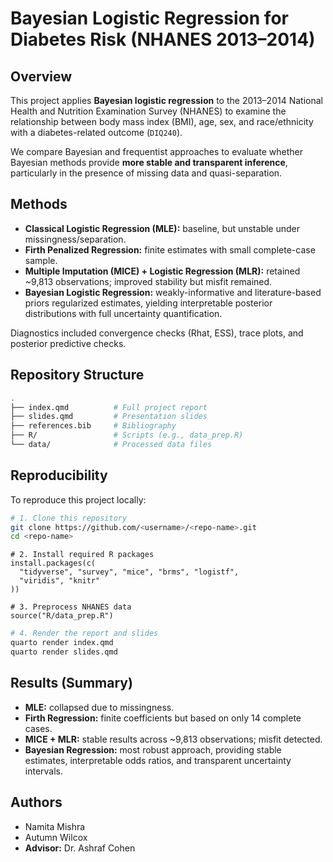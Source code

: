 # Bayesian Logistic Regression for Diabetes Risk (NHANES 2013–2014)

## Overview
This project applies **Bayesian logistic regression** to the 2013–2014 National 
Health and Nutrition Examination Survey (NHANES) to examine the relationship 
between body mass index (BMI), age, sex, and race/ethnicity with a 
diabetes-related outcome (`DIQ240`).

We compare Bayesian and frequentist approaches to evaluate whether Bayesian 
methods provide **more stable and transparent inference**, particularly in the 
presence of missing data and quasi-separation.

## Methods
- **Classical Logistic Regression (MLE):** baseline, but unstable under 
  missingness/separation.  
- **Firth Penalized Regression:** finite estimates with small complete-case 
  sample.  
- **Multiple Imputation (MICE) + Logistic Regression (MLR):** retained ~9,813 
  observations; improved stability but misfit remained.  
- **Bayesian Logistic Regression:** weakly-informative and literature-based 
  priors regularized estimates, yielding interpretable posterior distributions 
  with full uncertainty quantification.  

Diagnostics included convergence checks (Rhat, ESS), trace plots, and posterior 
predictive checks.

## Repository Structure
```bash
.
├── index.qmd          # Full project report
├── slides.qmd         # Presentation slides
├── references.bib     # Bibliography
├── R/                 # Scripts (e.g., data_prep.R)
└── data/              # Processed data files
```

## Reproducibility
To reproduce this project locally:
```bash
# 1. Clone this repository
git clone https://github.com/<username>/<repo-name>.git
cd <repo-name>
```
```{r}
# 2. Install required R packages
install.packages(c(
  "tidyverse", "survey", "mice", "brms", "logistf", 
  "viridis", "knitr"
))

# 3. Preprocess NHANES data
source("R/data_prep.R")
```
```bash
# 4. Render the report and slides
quarto render index.qmd
quarto render slides.qmd
```

## Results (Summary)
- **MLE:** collapsed due to missingness.
- **Firth Regression:** finite coefficients but based on only 14 complete cases.
- **MICE + MLR:** stable results across ~9,813 observations; misfit detected.
- **Bayesian Regression:** most robust approach, providing stable estimates, 
interpretable odds ratios, and transparent uncertainty intervals.

## Authors
- Namita Mishra
- Autumn Wilcox
- **Advisor:** Dr. Ashraf Cohen